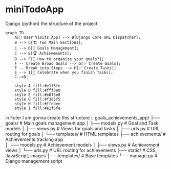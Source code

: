 # miniTodoApp
Django (python)
the structure of the project 

```mermaid
graph TD
    A[🚀 User Visits App] --> B[Django Core URL Dispatcher];
    B --> C{🏗️ Two Main Sections};
    C --> D[🎯 Goals Management];
    C --> E[🏆 Achievements];
    D --> F{📝 How to organize your goals?};
    F -- Create Broad Goals --> G[✨ Create Goals];
    F -- Break into Steps --> H[✅ Create Tasks];
    E --> I[🎉 Celebrate when you finish Tasks];
    C-->D;

    style A fill:#e1f5fe
    style D fill:#fff3e0
    style E fill:#e8f5e8
    style G fill:#f3e5f5
    style H fill:#ffebee
    style I fill:#e1f5fe
```


in Futer I am gonna create this structure ::
goals_achievements_app/
├── goals/                 # Main goals management app
│   ├── models.py         # Goal and Task models
│   ├── views.py          # Views for goals and tasks
│   ├── urls.py           # URL routing for goals
│   └── templates/        # HTML templates
├── achievements/         # Achievements tracking app  
│   ├── models.py         # Achievement models
│   ├── views.py          # Achievement views
│   └── urls.py           # URL routing for achievements
├── static/              # CSS, JavaScript, images
├── templates/           # Base templates
└── manage.py           # Django management script